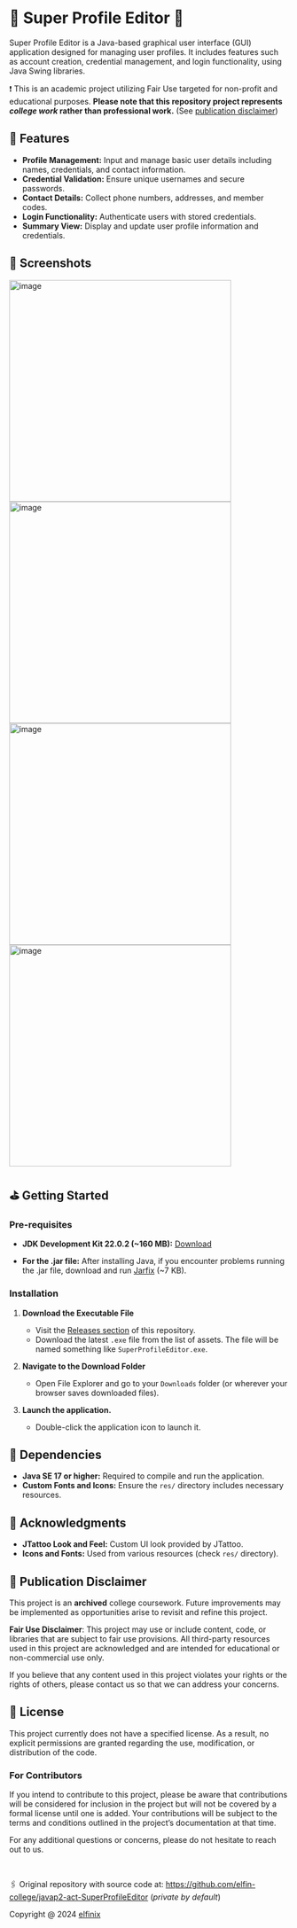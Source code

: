# 🍄 Super Profile Editor 🍄

Super Profile Editor is a Java-based graphical user interface (GUI) application designed for managing user profiles. It includes features such as account creation, credential management, and login functionality, using Java Swing libraries.

❗ This is an academic project utilizing Fair Use targeted for non-profit and educational purposes. **Please note that this repository project represents _college work_ rather than professional work.** (See [publication disclaimer](#-publication-disclaimer))

## 🏁 Features

- **Profile Management:** Input and manage basic user details including names, credentials, and contact information.
- **Credential Validation:** Ensure unique usernames and secure passwords.
- **Contact Details:** Collect phone numbers, addresses, and member codes.
- **Login Functionality:** Authenticate users with stored credentials.
- **Summary View:** Display and update user profile information and credentials.

## 📸 Screenshots

<img src="https://github.com/user-attachments/assets/f6a0ef61-5f92-469a-8336-009848d335b5" width="400" alt="image">
<img src="https://github.com/user-attachments/assets/57a97666-731e-4782-a590-4e0cedea5892" width="400" alt="image">
<img src="https://github.com/user-attachments/assets/43cbd1af-d7d2-4bee-a773-dfd018bab506" width="400" alt="image">
<img src="https://github.com/user-attachments/assets/776929ad-feda-4395-8fe8-5f9353d4889d" width="400" alt="image">

## ⛳ Getting Started

### Pre-requisites

- **JDK Development Kit 22.0.2 (~160 MB):** [Download](https://download.oracle.com/java/22/latest/jdk-22_windows-x64_bin.exe)

- **For the .jar file:** After installing Java, if you encounter problems running the .jar file, download and run [Jarfix](https://johann.loefflmann.net/downloads/jarfix.exe) (~7 KB).

### Installation

1. **Download the Executable File**
   - Visit the [Releases section](https://github.com/elfinix/javap2-actv-SuperProfileEditor/releases) of this repository.
   - Download the latest `.exe` file from the list of assets. The file will be named something like `SuperProfileEditor.exe`.

2. **Navigate to the Download Folder**
   - Open File Explorer and go to your `Downloads` folder (or wherever your browser saves downloaded files).

3. **Launch the application.**
   - Double-click the application icon to launch it.

## 🔁 Dependencies

- **Java SE 17 or higher:** Required to compile and run the application.
- **Custom Fonts and Icons:** Ensure the `res/` directory includes necessary resources.

## 🙌 Acknowledgments

- **JTattoo Look and Feel:** Custom UI look provided by JTattoo.
- **Icons and Fonts:** Used from various resources (check `res/` directory).

## 📜 Publication Disclaimer

This project is an **archived** college coursework. Future improvements may be implemented as opportunities arise to revisit and refine this project.

**Fair Use Disclaimer**: This project may use or include content, code, or libraries that are subject to fair use provisions. All third-party resources used in this project are acknowledged and are intended for educational or non-commercial use only.

If you believe that any content used in this project violates your rights or the rights of others, please contact us so that we can address your concerns.

## 🪪 License

This project currently does not have a specified license. As a result, no explicit permissions are granted regarding the use, modification, or distribution of the code.

### For Contributors

If you intend to contribute to this project, please be aware that contributions will be considered for inclusion in the project but will not be covered by a formal license until one is added. Your contributions will be subject to the terms and conditions outlined in the project’s documentation at that time.

For any additional questions or concerns, please do not hesitate to reach out to us.

<br>

🖇️ Original repository with source code at: https://github.com/elfin-college/javap2-act-SuperProfileEditor (_private by default_)

Copyright @ 2024 [elfinix](https://github.com/elfinix)

